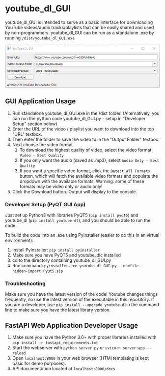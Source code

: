 # youtube_dl_GUI

youtube_dl_GUI is intended to serve as a basic interface for downloading YouTube videos/audio tracks/playlists that can be easily shared and used by non-programmers. youtube_dl_GUI can be run as a standalone .exe by running `/dist/youtube_dl_GUI.exe`

![](images/window.png)

## GUI Application Usage
1. Run standalone youtube_dl_GUI.exe in the /dist folder. (Alternatively, you can run the python code youtube_dl_GUI.py - setup in "Developer Setup" section below)
1. Enter the URL of the video / playlist you want to download into the top "URL" textbox.
1. Then enter the folder to save the video to in the "Output Folder" textbox. 
1. Next choose the video format
    1. To download the highest quality of video, select the video format `Video - Best Quality`
    1. If you only want the audio (saved as .mp3), select `Audio Only - Best Quality`
    1. If you want a specific video format, click the `Detect All Formats` button, which will fetch the available video formats and populate the dropdown with the available formats. Warning: some of these formats may be video only or audio only!
1. Click the Download button. Output will display to the console.

### Developer Setup (PyQT GUI App)
Just set up Python3 with libraries PyQT5 (`pip install pyqt5`) and youtube_dl (`pip install youtube-dl`), and you should be able to run the code.

To build the code into an .exe using PyInstaller (easier to do this in an virtual environment):
1. Install PyInstaller: `pip install pyinstaller`
1. Make sure you have PyQT5 and youtube_dlc installed
1. cd to the directory containing youtube_dl_GUI.py
1. Run command: `pyinstaller.exe youtube_dl_GUI.py --onefile --hidden-import PyQt5.sip`

### Troubleshooting
Make sure you have the latest version of the code! Youtube changes things frequently, so use the latest version of the executable in this repository. If you are a developer, use `pip install --upgrade youtube-dl`in the command line to make sure you have the latest library version.

## FastAPI Web Application Developer Usage
1. Make sure you have the Python 3.6+ with proper libraries installed with `pip install -r fastapi_requirements.txt`
2. Start the webserver with `python server.py` or `uvicorn server:app --reload`
3. Open `localhost:8000` in your web browser (HTMl templating is kept basic for demo purposes).
4. API documentation located at `localhost:8000/docs`
